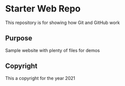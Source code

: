 # Starter Web Repo

This repository is for showing how Git and GitHub work

## Purpose

Sample website with plenty of files for demos

## Copyright 

This a copyright for the year 2021
